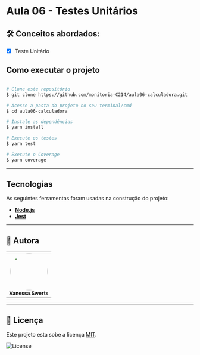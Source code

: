 # Aula 06 - Testes Unitários   


## 🛠 Conceitos abordados:

 - [x] Teste Unitário

## Como executar o projeto

```bash

# Clone este repositório
$ git clone https://github.com/monitoria-C214/aula06-calculadora.git

# Acesse a pasta do projeto no seu terminal/cmd
$ cd aula06-calculadora

# Instale as dependências
$ yarn install

# Execute os testes
$ yarn test

# Execute o Coverage
$ yarn coverage
```
---

## Tecnologias

As seguintes ferramentas foram usadas na construção do projeto:

-   **[Node.js](https://nodejs.org/en/)**
-   **[Jest](https://jestjs.io/pt-BR/)**

---

## 🦸 Autora

<table>
  <tr>   
    <td align="center"><a href="https://github.com/vanessaSwerts/"><img style="border-radius: 50%;" src="https://avatars2.githubusercontent.com/u/57146734?v=4" width="100px;" alt=""/><br /><sub><b>Vanessa Swerts</b></sub></a></td>  
  </tr>
</table>

---

## 📝 Licença

Este projeto esta sobe a licença [MIT](./LICENSE).

   <img alt="License" src="https://img.shields.io/badge/license-MIT-brightgreen">  

